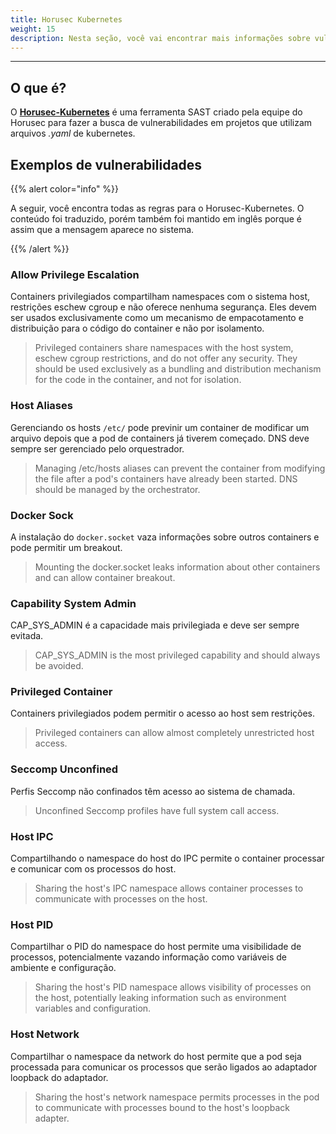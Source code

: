 ```yaml
---
title: Horusec Kubernetes
weight: 15
description: Nesta seção, você vai encontrar mais informações sobre vulnerabilidades que o Horusec encontra em projetos Kubernetes.
---
```


---

## **O que é?**

O  [**Horusec-Kubernetes**](https://github.com/ZupIT/horusec/tree/master/horusec-kubernetes) é uma ferramenta SAST criado pela equipe do Horusec para fazer a busca de vulnerabilidades em projetos que utilizam arquivos _.yaml_ de kubernetes.

## **Exemplos de vulnerabilidades**

{{% alert color="info" %}}

A seguir, você encontra todas as regras para o Horusec-Kubernetes. O conteúdo foi traduzido, porém também foi mantido em inglês porque é assim que a mensagem aparece no sistema. 

{{% /alert %}}

### **Allow Privilege Escalation**

Containers privilegiados compartilham namespaces com o sistema host, restrições eschew cgroup e não oferece nenhuma segurança. Eles devem ser usados exclusivamente como um mecanismo de empacotamento e distribuição para o código do container e não por isolamento. 

> Privileged containers share namespaces with the host system, eschew cgroup restrictions, and do not offer any security. They should be used exclusively as a bundling and distribution mechanism for the code in the container, and not for isolation.

### **Host Aliases**

Gerenciando os hosts `/etc/` pode previnir um container de modificar um arquivo depois que a pod de containers já tiverem começado. DNS deve sempre ser gerenciado pelo orquestrador. 

> Managing /etc/hosts aliases can prevent the container from modifying the file after a pod's containers have already been started. DNS should be managed by the orchestrator.

### **Docker Sock**

A instalação do `docker.socket` vaza informações sobre outros containers e pode permitir um breakout.

> Mounting the docker.socket leaks information about other containers and can allow container breakout.

### **Capability System Admin**

CAP\_SYS\_ADMIN é a capacidade mais privilegiada e deve ser sempre evitada. 

> CAP\_SYS\_ADMIN is the most privileged capability and should always be avoided.

### **Privileged Container**

Containers privilegiados podem permitir o acesso ao host sem restrições.  

> Privileged containers can allow almost completely unrestricted host access.

### **Seccomp Unconfined**

Perfis Seccomp não confinados têm acesso ao sistema de chamada. 

> Unconfined Seccomp profiles have full system call access.

### **Host IPC**

Compartilhando o namespace do host do IPC permite o container processar e comunicar com os processos do host. 

> Sharing the host's IPC namespace allows container processes to communicate with processes on the host.

### **Host PID**

Compartilhar o PID do namespace do host permite uma visibilidade de processos, potencialmente vazando informação como variáveis de ambiente e configuração.

> Sharing the host's PID namespace allows visibility of processes on the host, potentially leaking information such as environment variables and configuration.

### **Host Network**

Compartilhar o namespace da network do host permite que a pod seja processada para comunicar os processos que serão ligados ao adaptador loopback do adaptador. 

> Sharing the host's network namespace permits processes in the pod to communicate with processes bound to the host's loopback adapter.
